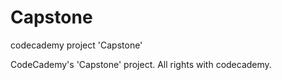 # Capstone
codecademy project 'Capstone'

CodeCademy's 'Capstone' project. All rights with codecademy.
